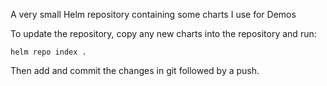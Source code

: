 A very small Helm repository containing some charts I use for Demos

To update the repository, copy any new charts into the repository and run:

```
helm repo index .
```

Then add and commit the changes in git followed by a push.